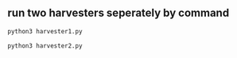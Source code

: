 ## run two harvesters seperately by command

```bash
python3 harvester1.py
```

```bash
python3 harvester2.py
```
